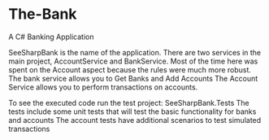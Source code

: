 # The-Bank
A C# Banking Application

SeeSharpBank is the name of the application. There are two services in the main project, AccountService and BankService.
Most of the time here was spent on the Account aspect because the rules were much more robust.
The bank service allows you to Get Banks and Add Accounts
The Account Service allows you to perform transactions on accounts.

To see the executed code run the test project: SeeSharpBank.Tests
The tests include some unit tests that will test the basic functionality for banks and accounts
The account tests have additional scenarios to test simulated transactions
